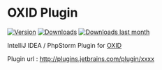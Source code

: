 OXID Plugin
==========================
[![Version](http://phpstorm.espend.de/badge/xxxx/version)](https://plugins.jetbrains.com/plugin/xxxx)
[![Downloads](http://phpstorm.espend.de/badge/xxxx/downloads)](https://plugins.jetbrains.com/plugin/xxxx)
[![Downloads last month](http://phpstorm.espend.de/badge/xxxx/last-month)](https://plugins.jetbrains.com/plugin/xxxx)

IntelliJ IDEA / PhpStorm Plugin for [OXID](http://www.oxid-esales.com/ "OXID")


Plugin url : http://plugins.jetbrains.com/plugin/xxxx